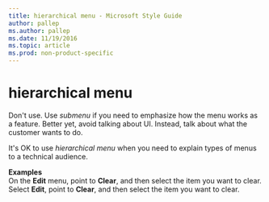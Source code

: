 ```yaml
---
title: hierarchical menu - Microsoft Style Guide
author: pallep
ms.author: pallep
ms.date: 11/19/2016
ms.topic: article
ms.prod: non-product-specific
---
```


# hierarchical menu

Don't use. Use *submenu* if you need to emphasize how the menu works as a feature. Better yet, avoid talking about UI. Instead, talk about what the customer wants to do. 

It's OK to use *hierarchical menu* when you need to explain types of menus to a technical audience. 

**Examples**  
On the **Edit** menu, point to **Clear**, and then select the item you want to clear.  
Select **Edit**, point to **Clear**, and then select the item you want to clear. 
